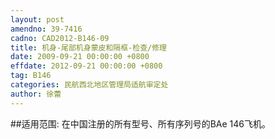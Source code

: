 ```yaml
---
layout: post
amendno: 39-7416
cadno: CAD2012-B146-09
title: 机身-尾部机身蒙皮和隔框-检查/修理
date: 2009-09-21 00:00:00 +0800
effdate: 2012-09-21 00:00:00 +0800
tag: B146
categories: 民航西北地区管理局适航审定处
author: 徐蕾
---
```


##适用范围:
在中国注册的所有型号、所有序列号的BAe 146飞机。

